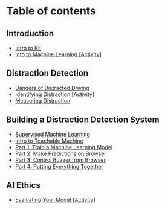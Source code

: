 # Table of contents

## Introduction

* [Intro to Kit](README.md)
* [Into to Machine Learning \[Activity\]](introduction/into-to-machine-learning-activity.md)

## Distraction Detection

* [Dangers of Distracted Driving](alertness-detection/dangers-of-driving-unalert.md)
* [Identifying Distraction \[Activity\]](alertness-detection/identifying-alertness-activity.md)
* [Measuring Distraction](alertness-detection/measuring-alertness.md)

## Building a Distraction Detection System

* [Supervised Machine Learning](building-a-distraction-detection-system/supervised-machine-learning.md)
* [Intro to Teachable Machine](building-a-distraction-detection-system/intro-to-teachable-machine.md)
* [Part 1: Train a Machine Learning Model](building-a-distraction-detection-system/part-1-train-a-machine-learning-model.md)
* [Part 2: Make Predictions on Browser](building-a-distraction-detection-system/part-2-make-predictions-on-browser.md)
* [Part 3: Control Buzzer from Browser](building-a-distraction-detection-system/part-3-control-buzzer-from-browser.md)
* [Part 4: Putting Everything Together](building-a-distraction-detection-system/part-4-putting-everything-together.md)

## AI Ethics

* [Evaluating Your Model \[Activity\]](ai-ethics/evaluating-your-model-activity.md)
